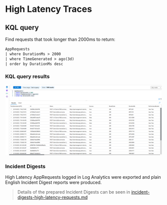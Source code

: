 # High Latency Traces

## KQL query
Find requests that took longer than 2000ms to return:
```
AppRequests
| where DurationMs > 2000
| where TimeGenerated > ago(3d)
| order by DurationMs desc
```

### KQL query results
![high-latency-traces](images/high-latency-traces.png)

### Incident Digests
High Latency AppRequests logged in Log Analytics were exported and plain English Incident Digest reports were produced.

> Details of the prepared Incident Digests can be seen in [incident-digests-high-latency-requests.md](incident-digests-high-latency-requests.md)